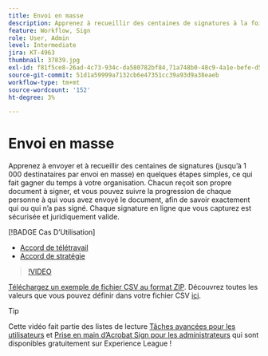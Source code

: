 ```yaml
---
title: Envoi en masse
description: Apprenez à recueillir des centaines de signatures à la fois pour n’importe quel document en quelques étapes simples
feature: Workflow, Sign
role: User, Admin
level: Intermediate
jira: KT-4963
thumbnail: 37839.jpg
exl-id: f81f5ce8-26ad-4c73-934c-da580782bf84,71a748b0-48c9-4a1e-befe-d5f311d6c05e
source-git-commit: 51d1a59999a7132cb6e47351cc39a93d9a38eaeb
workflow-type: tm+mt
source-wordcount: '152'
ht-degree: 3%

---
```


# Envoi en masse

Apprenez à envoyer et à recueillir des centaines de signatures (jusqu’à 1 000 destinataires par envoi en masse) en quelques étapes simples, ce qui fait gagner du temps à votre organisation. Chacun reçoit son propre document à signer, et vous pouvez suivre la progression de chaque personne à qui vous avez envoyé le document, afin de savoir exactement qui ou qui n’a pas signé. Chaque signature en ligne que vous capturez est sécurisée et juridiquement valide.

[!BADGE Cas D’Utilisation]

* [Accord de télétravail](https://experienceleague.adobe.com/docs/document-cloud-learn/sign-learning-hub/expand/recipes/gov/usecasegovtelework.html?lang=fr)
* [Accord de stratégie](https://experienceleague.adobe.com/docs/document-cloud-learn/sign-learning-hub/expand/recipes/com/usecasecompolicy.html?lang=fr)

>[!VIDEO](https://video.tv.adobe.com/v/33655?quality=12&learn=on&hidetitle=true)

[Téléchargez un exemple de fichier CSV au format ZIP](../assets/sendInBulkSample.zip). Découvrez toutes les valeurs que vous pouvez définir dans votre fichier CSV [ici](https://helpx.adobe.com/fr/sign/adv-user/send-in-bulk/send-with-csv.html).

>[!TIP]
>
>Cette vidéo fait partie des listes de lecture [Tâches avancées pour les utilisateurs](https://experienceleague.adobe.com/fr/playlists/acrobat-sign-perform-advanced-tasks-business-users) et [Prise en main d’Acrobat Sign pour les administrateurs](https://experienceleague.adobe.com/fr/playlists/acrobat-sign-get-started-administrators) qui sont disponibles gratuitement sur Experience League !
